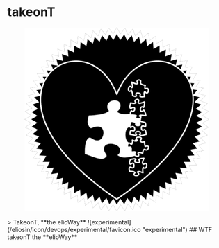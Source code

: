 # takeonT
<figure>
  <img src="star.png" alt="">
</figure>
> TakeonT, **the elioWay**
![experimental](/eliosin/icon/devops/experimental/favicon.ico "experimental")
## WTF
takeonT the **elioWay**

